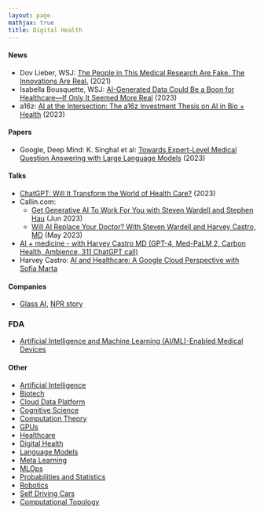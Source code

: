 ```yaml
---
layout: page
mathjax: true
title: Digital Health
---
```

#### News
* Dov Lieber, WSJ: [The People in This Medical Research Are Fake. The Innovations Are Real.](https://www.wsj.com/articles/the-people-in-this-medical-research-are-fake-the-innovations-are-real-11617717623) (2021)
* Isabella Bousquette, WSJ: [AI-Generated Data Could Be a Boon for Healthcare—If Only It Seemed More Real](https://www.wsj.com/articles/ai-generated-data-could-be-a-boon-for-healthcareif-only-it-seemed-more-real-5bfe52dd?mod=hp_minor_pos4) (2023)
* a16z: [AI at the Intersection: The a16z Investment Thesis on AI in Bio + Health](https://a16z.com/2023/06/21/ai-bio-health-thesis) (2023)

#### Papers
* Google, Deep Mind: K. Singhal et al: [Towards Expert-Level Medical Question Answering with Large Language Models](https://arxiv.org/pdf/2305.09617.pdf) (2023)

#### Talks
* [ChatGPT: Will It Transform the World of Health Care?](https://www.youtube.com/watch?v=j-aOCuzfxUI&t=779s) (2023)
* Callin.com:
  * [Get Generative AI To Work For You with Steven Wardell and Stephen Hau](https://www.callin.com/episode/get-generative-ai-to-work-for-you-with-steven-CaEcnQcsCX) (Jun 2023)
  * [Will AI Replace Your Doctor? With Steven Wardell and Harvey Castro, MD](https://www.callin.com/episode/will-ai-replace-your-doctor-with-steven-wardell-HVFLMJykCL) (May 2023)
* [AI + medicine - with Harvey Castro MD (GPT-4, Med-PaLM 2, Carbon Health, Ambience, 311 ChatGPT call)](https://www.youtube.com/watch?v=jTmkiGjrgpA)
* Harvey Castro: [AI and Healthcare: A Google Cloud Perspective with Sofia Marta](https://twitter.com/i/broadcasts/1lPKqBBemjmGb)

#### Companies
* [Glass AI](https://glass.health), [NPR story](https://www.npr.org/sections/health-shots/2023/04/05/1167993888/chatgpt-medicine-artificial-intelligence-healthcare)

### FDA
* [Artificial Intelligence and Machine Learning (AI/ML)-Enabled Medical Devices](https://www.fda.gov/medical-devices/software-medical-device-samd/artificial-intelligence-and-machine-learning-aiml-enabled-medical-devices)

#### Other
* [Artificial Intelligence](/artificial_intelligence)
* [Biotech](/biotech)
* [Cloud Data Platform](/cloud_data_platform)
* [Cognitive Science](/cognitive_science)
* [Computation Theory](/computation_theory)
* [GPUs](/gpus)
* [Healthcare](/healthcare)
* [Digital Health](/digitalhealth)
* [Language Models](/language_models)
* [Meta Learning](/meta_learning)
* [MLOps](/mlops)
* [Probabilities and Statistics](/probabilities_and_statistics)
* [Robotics](/robotics)
* [Self Driving Cars](/self_driving_cars)
* [Computational Topology](/computational_topology)
